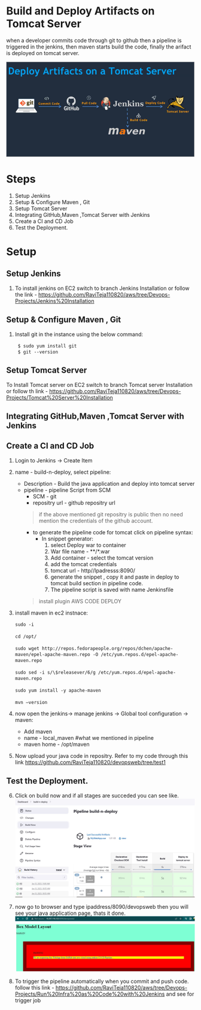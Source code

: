 # Build and Deploy Artifacts on Tomcat Server
when a developer commits code through git to github then a pipeline is triggered in the jenkins, then maven starts build the code, finally the arifact is deployed on tomcat server.


![Architecture](./images/architecture.png)
# Steps
1. Setup Jenkins
2. Setup & Configure Maven , Git
3. Setup Tomcat Server
4. Integrating GitHub,Maven ,Tomcat Server with Jenkins
5. Create a CI and CD Job
6. Test the Deployment.
   
# Setup

## Setup Jenkins
1. To install jenkins on EC2 switch to branch Jenkins Installation or follow the link - https://github.com/RaviTeja110820/aws/tree/Devops-Projects/Jenkins%20Installation

## Setup & Configure Maven , Git
1. Install git in the instance using the below command:
   ```console
    $ sudo yum install git
    $ git --version
   ```

## Setup Tomcat Server
To Install Tomcat server on EC2 switch to branch Tomcat server Installation or follow th link - https://github.com/RaviTeja110820/aws/tree/Devops-Projects/Tomcat%20Server%20Installation

## Integrating GitHub,Maven ,Tomcat Server with Jenkins

## Create a CI and CD Job
1. Login to Jenkins -> Create Item 
2. name - build-n-deploy, select pipeline:
   * Description - Build the java application and deploy into tomcat server
   * pipeline - pipeline Script from SCM
     * SCM - git
     * repositry url - github repositry url
      > if the above mentioned git repositry is public then no need mention the credentials of the github account.
     * to generate the pipeline code for tomcat click on pipeline syntax:
        * In snippet generator: 
           1. select Deploy war to container
           2. War file name - **/*.war
           3. Add container - select the tomcat version
           4. add the tomcat credentials
           5. tomcat url - http//Ipadresss:8090/
           6. generate the snippet , copy it and paste in deploy to tomcat build section in pipeline code.
           7. The pipeline script is saved with name Jenkinsfile
      > install plugin AWS CODE DEPLOY 

3. install maven in ec2 instnace:
    ```console
    sudo -i

    cd /opt/

    sudo wget http://repos.fedorapeople.org/repos/dchen/apache-maven/epel-apache-maven.repo -O /etc/yum.repos.d/epel-apache-maven.repo

    sudo sed -i s/\$releasever/6/g /etc/yum.repos.d/epel-apache-maven.repo

    sudo yum install -y apache-maven

    mvn –version
    ```

4. now open the jenkins-> manage jenkins -> Global tool configuration -> maven:
   * Add maven
   * name - local_maven  #what we mentioned in pipeline
   * maven home - /opt/maven

5. Now upload your java code in repositry. Refer to my code through this link https://github.com/RaviTeja110820/devopsweb/tree/test1

## Test the Deployment.

6. Click on build now and if all stages are succeded you can see like.
   ![pipelineBuild](./images/pipelineBuild.jpg)

7. now go to browser and type ipaddress/8090/devopsweb then you will see your java application page, thats it done.
   ![Devopsweb page](./images/devopswebpage.jpg)

8. To trigger the pipeline automatically when you commit and push code. follow this link - https://github.com/RaviTeja110820/aws/tree/Devops-Projects/Run%20Infra%20as%20Code%20with%20Jenkins  and see for trigger job